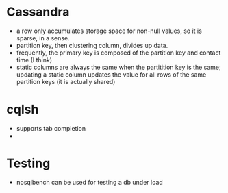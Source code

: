 
# Cassandra
- a row only accumulates storage space for non-null values, so it is sparse, in a sense.
- partition key, then clustering column, divides up data.
- frequently, the primary key is composed of the partition key and contact time (I think)
- static columns are always the same when the partitition key is the same; updating a static column updates the value for all rows of the same partition keys (it is actually shared)

# cqlsh
- supports tab completion
- 

# Testing
- nosqlbench can be used for testing a db under load
